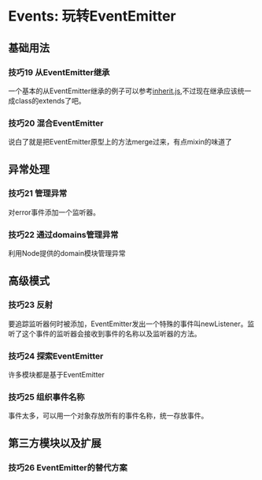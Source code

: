 # Events: 玩转EventEmitter

## 基础用法

### 技巧19 从EventEmitter继承

一个基本的从EventEmitter继承的例子可以参考[inherit.js](./inherit.js),不过现在继承应该统一成class的extends了吧。

### 技巧20 混合EventEmitter

说白了就是把EventEmitter原型上的方法merge过来，有点mixin的味道了

## 异常处理

### 技巧21 管理异常

对error事件添加一个监听器。

### 技巧22 通过domains管理异常

利用Node提供的domain模块管理异常

## 高级模式

### 技巧23 反射

要追踪监听器何时被添加，EventEmitter发出一个特殊的事件叫newListener。监听了这个事件的监听器会接收到事件的名称以及监听器的方法。

### 技巧24 探索EventEmitter

许多模块都是基于EventEmitter

### 技巧25 组织事件名称

事件太多，可以用一个对象存放所有的事件名称，统一存放事件。

## 第三方模块以及扩展

### 技巧26 EventEmitter的替代方案
